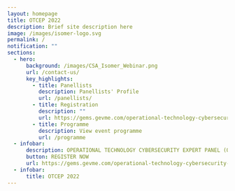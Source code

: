```yaml
---
layout: homepage
title: OTCEP 2022
description: Brief site description here
image: /images/isomer-logo.svg
permalink: /
notification: ""
sections:
  - hero:
      background: /images/CSA_Isomer_Webinar.png
      url: /contact-us/
      key_highlights:
        - title: Panellists
          description: Panellists' Profile
          url: /panellists/
        - title: Registration
          description: ""
          url: https://gems.gevme.com/operational-technology-cybersecurity-expert-panel-otcep-forum-2022-86911165
        - title: Programme
          description: View event programme
          url: /programme
  - infobar:
      description: OPERATIONAL TECHNOLOGY CYBERSECURITY EXPERT PANEL (OTCEP) FORUM 2022
      button: REGISTER NOW
      url: https://gems.gevme.com/operational-technology-cybersecurity-expert-panel-otcep-forum-2022-86911165
  - infobar:
      title: OTCEP 2022
---
```

